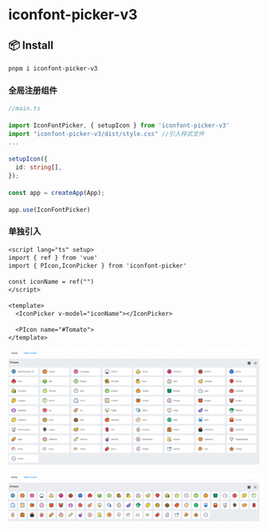 # iconfont-picker-v3

## 📦 Install

```bash
pnpm i iconfont-picker-v3
```

### 全局注册组件

```ts
//main.ts

import IconFontPicker, { setupIcon } from 'iconfont-picker-v3'
import "iconfont-picker-v3/dist/style.css" //引入样式文件
...

setupIcon({
  id: string[],
});

const app = createApp(App);

app.use(IconFontPicker)
```

### 单独引入

```vue
<script lang="ts" setup>
import { ref } from 'vue'
import { PIcon,IconPicker } from 'iconfont-picker'

const iconName = ref("")
</script>

<template>
  <IconPicker v-model="iconName"></IconPicker>

  <PIcon name="#Tomato">
</template>
```

![效果一](/src/assets/image/Xnip2022-06-28_14-41-58.jpg)

![效果二](/src/assets/image/Xnip2022-06-28_14-42-18.jpg)
